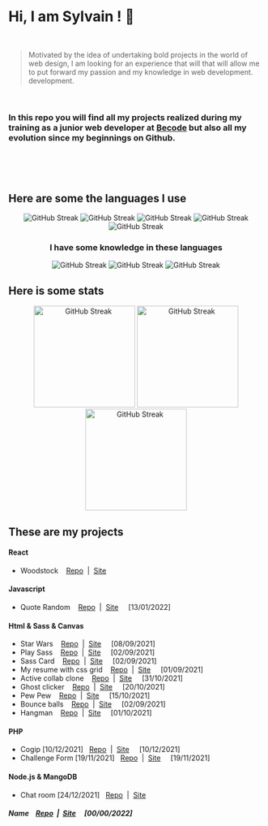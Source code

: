 
# Hi, I am Sylvain ! :vulcan_salute:
<br>

> Motivated by the idea of undertaking bold projects in the world of web
> design, I am looking for an experience that will that will allow me to
> put forward my passion and my knowledge in web development.
> development.


<br>

### In this repo you will find all my projects realized during my training as a junior web developer at [Becode](https://becode.org/) but also all my evolution since my beginnings on Github.


<br>
<br>
<br>

## Here are some the languages I use 

<p align="center">
<img  src="https://img.shields.io/badge/JavaScript-F7DF1E?style=for-the-badge&logo=javascript&logoColor=black" alt="GitHub Streak">
<img  src="https://img.shields.io/badge/HTML5-E34F26?style=for-the-badge&logo=html5&logoColor=white" alt="GitHub Streak">
<img  src="https://img.shields.io/badge/CSS3-1572B6?style=for-the-badge&logo=css3&logoColor=white" alt="GitHub Streak">
<img  src="https://img.shields.io/badge/Sass-CC6699?style=for-the-badge&logo=sass&logoColor=white" alt="GitHub Streak">
<img  src="https://img.shields.io/badge/React-20232A?style=for-the-badge&logo=react&logoColor=61DAFB" alt="GitHub Streak">
</p>
<h3 align="center">I have some knowledge in these languages</h3>
<p align="center">
<img src="https://img.shields.io/badge/Node.js-43853D?style=for-the-badge&logo=node.js&logoColor=white" alt="GitHub Streak">
<img src="https://img.shields.io/badge/PHP-777BB4?style=for-the-badge&logo=php&logoColor=white" alt="GitHub Streak">
<img src="https://img.shields.io/badge/MongoDB-4EA94B?style=for-the-badge&logo=mongodb&logoColor=white" alt="GitHub Streak">
</p>

## Here is some stats

<p align="center">
<img height="200px" src="https://github-readme-stats.vercel.app/api?username=Sylvain-Valvassori&show_icons=true&theme=react" alt="GitHub Streak">
<img height="200px" src="https://github-readme-stats.vercel.app/api/top-langs/?username=Sylvain-Valvassori&layout=compact&theme=react" alt="GitHub Streak">
<img height="200px" src="https://github-readme-streak-stats.herokuapp.com?user=Sylvain-Valvassori&theme=react&hide_border=true&ring=FFFFFF" alt="GitHub Streak">
</p>

## These are my projects

#### React
 - Woodstock &nbsp;&nbsp; [Repo](https://github.com/Sylvain-Valvassori/woodstock)&nbsp; |&nbsp; [Site](https://sylvain-valvassori.github.io/woodstock/)

#### Javascript
 - Quote Random &nbsp;&nbsp; [Repo](https://github.com/Sylvain-Valvassori/Quote-random)&nbsp; |&nbsp; [Site](https://sylvain-valvassori.github.io/Quote-random/)&nbsp;&nbsp;&nbsp;&nbsp; [13/01/2022]
 
 
#### Html & Sass & Canvas

- Star Wars &nbsp;&nbsp; [Repo](https://github.com/Sylvain-Valvassori/Star-Wars-crawl)&nbsp; |&nbsp; [Site](https://sylvain-valvassori.github.io/Star-Wars-crawl/)&nbsp;&nbsp;&nbsp;&nbsp; [08/09/2021]
- Play Sass &nbsp;&nbsp; [Repo](https://github.com/Sylvain-Valvassori/Play-Sass)&nbsp; |&nbsp; [Site](https://sylvain-valvassori.github.io/Play-Sass/)&nbsp;&nbsp;&nbsp;&nbsp; [02/09/2021]
- Sass Card &nbsp;&nbsp; [Repo](https://github.com/Sylvain-Valvassori/Sass-Card)&nbsp; |&nbsp; [Site](https://sylvain-valvassori.github.io/Sass-Card/)&nbsp;&nbsp;&nbsp;&nbsp; [02/09/2021]
- My resume with css grid &nbsp;&nbsp; [Repo](https://github.com/Sylvain-Valvassori/My-CV)&nbsp; |&nbsp; [Site](https://sylvain-valvassori.github.io/My-CV/)&nbsp;&nbsp;&nbsp;&nbsp; [01/09/2021]
- Active collab clone &nbsp;&nbsp; [Repo](https://github.com/Sylvain-Valvassori/Active-collab-clone)&nbsp; |&nbsp; [Site](https://sylvain-valvassori.github.io/Active-collab-clone/)&nbsp;&nbsp;&nbsp;&nbsp; [31/10/2021]
- Ghost clicker &nbsp;&nbsp; [Repo](https://github.com/WilliamLoey/Cookie-Clicker)&nbsp; |&nbsp; [Site](https://williamloey.github.io/Cookie-Clicker/)&nbsp;&nbsp;&nbsp;&nbsp; [20/10/2021]
- Pew Pew &nbsp;&nbsp; [Repo](https://github.com/Sylvain-Valvassori/Pew-Pew)&nbsp; |&nbsp; [Site](https://sylvain-valvassori.github.io/Pew-Pew/)&nbsp;&nbsp;&nbsp;&nbsp; [15/10/2021]
- Bounce balls &nbsp;&nbsp; [Repo](https://github.com/Sylvain-Valvassori/Bounce-Balls)&nbsp; |&nbsp; [Site](https://sylvain-valvassori.github.io/Bounce-Balls/)&nbsp;&nbsp;&nbsp;&nbsp; [02/09/2021]
- Hangman &nbsp;&nbsp; [Repo](https://github.com/Sylvain-Valvassori/Hangman)&nbsp; |&nbsp; [Site](https://sylvain-valvassori.github.io/Hangman/)&nbsp;&nbsp;&nbsp;&nbsp; [01/10/2021]


#### PHP
- Cogip [10/12/2021]&nbsp;&nbsp; [Repo](https://github.com/Sylvain-Valvassori/Cogip)&nbsp; |&nbsp; [Site]()&nbsp;&nbsp;&nbsp;&nbsp; [10/12/2021]
- Challenge Form [19/11/2021]&nbsp;&nbsp; [Repo](https://github.com/Sylvain-Valvassori/Challenge-Form)&nbsp; |&nbsp; [Site]()&nbsp;&nbsp;&nbsp;&nbsp; [19/11/2021]


#### Node.js & MangoDB
- Chat room [24/12/2021]&nbsp;&nbsp; [Repo](https://github.com/SalukiMakingCode/chat-Node)&nbsp; |&nbsp; [Site]()





##### Name &nbsp;&nbsp; [Repo]()&nbsp; |&nbsp; [Site]()&nbsp;&nbsp;&nbsp;&nbsp; [00/00/2022]

